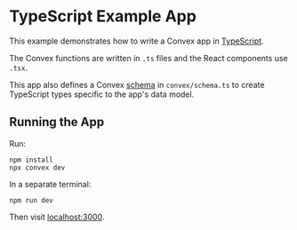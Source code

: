 # TypeScript Example App

This example demonstrates how to write a Convex app in
[TypeScript](https://www.typescriptlang.org/).

The Convex functions are written in `.ts` files and the React components use
`.tsx`.

This app also defines a Convex [schema](https://docs.convex.dev/using/schemas)
in `convex/schema.ts` to create TypeScript types specific to the app's data
model.

## Running the App

Run:

```
npm install
npx convex dev
```

In a separate terminal:

```
npm run dev
```

Then visit [localhost:3000](http://localhost:3000).
